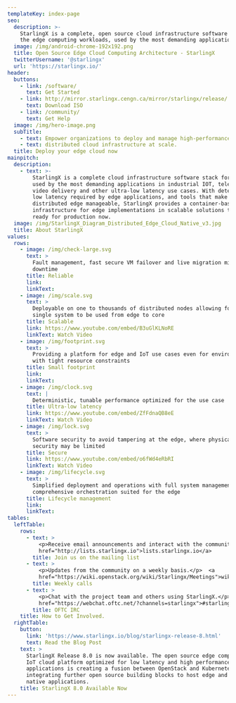 ```yaml
---
templateKey: index-page
seo:
  description: >-
    StarlingX is a complete, open source cloud infrastructure software stack for
    the edge computing workloads, used by the most demanding applications.
  image: /img/android-chrome-192x192.png
  title: Open Source Edge Cloud Computing Architecture - StarlingX
  twitterUsername: '@starlingx'
  url: 'https://starlingx.io/'
header:
  buttons:
    - link: /software/
      text: Get Started
    - link: http://mirror.starlingx.cengn.ca/mirror/starlingx/release/
      text: Download ISO
    - link: /community/
      text: Get Help
  image: /img/hero-image.png
  subTitle:
    - text: Empower organizations to deploy and manage high-performance,
    - text: distributed cloud infrastructure at scale.
  title: Deploy your edge cloud now
mainpitch:
  description:
    - text: >-
        StarlingX is a complete cloud infrastructure software stack for the edge
        used by the most demanding applications in industrial IOT, telecom,
        video delivery and other ultra-low latency use cases. With deterministic
        low latency required by edge applications, and tools that make
        distributed edge manageable, StarlingX provides a container-based
        infrastructure for edge implementations in scalable solutions that is
        ready for production now.
  image: /img/StarlingX_Diagram_Distributed_Edge_Cloud_Native_v3.jpg
  title: About StarlingX
values:
  rows:
    - image: /img/check-large.svg
      text: >
        Fault management, fast secure VM failover and live migration minimizes
        downtime
      title: Reliable
      link: 
      linkText:
    - image: /img/scale.svg
      text: >
        Deployable on one to thousands of distributed nodes allowing for a
        single system to be used from edge to core
      title: Scalable
      link: https://www.youtube.com/embed/B3uGlKLNoRE
      linkText: Watch Video
    - image: /img/footprint.svg
      text: >
        Providing a platform for edge and IoT use cases even for environments
        with tight resource constraints
      title: Small footprint
      link: 
      linkText: 
    - image: /img/clock.svg
      text: |
        Deterministic, tunable performance optimized for the use case
      title: Ultra-low latency
      link: https://www.youtube.com/embed/ZfFdnaQB8eE
      linkText: Watch Video
    - image: /img/lock.svg
      text: >
        Software security to avoid tampering at the edge, where physical
        security may be limited
      title: Secure
      link: https://www.youtube.com/embed/o6fWd4eRbRI
      linkText: Watch Video
    - image: /img/lifecycle.svg
      text: >
        Simplified deployment and operations with full system management through
        comprehensive orchestration suited for the edge
      title: Lifecycle management
      link: 
      linkText: 
tables:
  leftTable:
    rows:
      - text: >
          <p>Receive email announcements and interact with the community.</p> <a
          href="http://lists.starlingx.io">lists.starlingx.io</a>
        title: Join us on the mailing list
      - text: >
          <p>Updates from the community on a weekly basis.</p>  <a
          href="https://wiki.openstack.org/wiki/Starlingx/Meetings">wiki.openstack.org/wiki/StarlingX/Meetings</a>
        title: Weekly calls
      - text: >
          <p>Chat with the project team and others using StarlingX.</p> <a
          href="https://webchat.oftc.net/?channels=starlingx">#starlingx</a>
        title: OFTC IRC
    title: How to Get Involved.
  rightTable:
    button:
      link: 'https://www.starlingx.io/blog/starlingx-release-8.html'
      text: Read the Blog Post
    text: >
      StarlingX Release 8.0 is now available. The open source edge computing and
      IoT cloud platform optimized for low latency and high performance
      applications is creating a fusion between OpenStack and Kubernetes and
      integrating further open source building blocks to host edge and cloud
      native applications.
    title: StarlingX 8.0 Available Now
---
```



